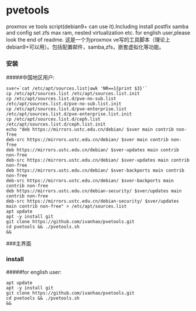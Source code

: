 # pvetools
proxmox ve tools script(debian9+ can use it).Including install postfix samba and config set zfs max ram, nested virtualization etc.
for english user,please look the end of readme.
这是一个为proxmox ve写的工具脚本（理论上debian9+可以用）。包括配置邮件，samba,zfs，嵌套虚拟化等功能。


### 安装
#####中国地区用户:
```
sver=`cat /etc/apt/sources.list|awk 'NR==1{print $3}'`
cp /etc/apt/sources.list /etc/apt/sources.list.init
cp /etc/apt/sources.list.d/pve-no-sub.list /etc/apt/sources.list.d/pve-no-sub.list.init
cp /etc/apt/sources.list.d/pve-enterprise.list /etc/apt/sources.list.d/pve-enterprise.list.init
cp /etc/apt/sources.list.d/ceph.list /etc/apt/sources.list.d/ceph.list.init
echo "deb https://mirrors.ustc.edu.cn/debian/ $sver main contrib non-free
deb-src https://mirrors.ustc.edu.cn/debian/ $sver main contrib non-free
deb https://mirrors.ustc.edu.cn/debian/ $sver-updates main contrib non-free
deb-src https://mirrors.ustc.edu.cn/debian/ $sver-updates main contrib non-free
deb https://mirrors.ustc.edu.cn/debian/ $sver-backports main contrib non-free
deb-src https://mirrors.ustc.edu.cn/debian/ $sver-backports main contrib non-free
deb https://mirrors.ustc.edu.cn/debian-security/ $sver/updates main contrib non-free
deb-src https://mirrors.ustc.edu.cn/debian-security/ $sver/updates main contrib non-free" > /etc/apt/sources.list
apt update
apt -y install git 
git clone https://github.com/ivanhao/pvetools.git
cd pvetools && ./pvetools.sh
&&
```
###主界面



### install
#####for english user:
```
apt update
apt -y install git 
git clone https://github.com/ivanhao/pvetools.git
cd pvetools && ./pvetools.sh
&&
```




